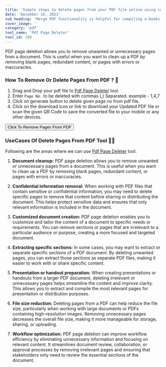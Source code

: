 ```yaml
---
title: 'Simple steps to delete pages from your PDF file online using converteasly'
date: 'December 16, 2023'
sub_heading: 'Merge PDF functionality is helpful for compiling e-books or digital publications. Authors or publishers can combine individual chapters'
cover_image: ''
category: 'pdf'
tool_name: 'Pdf Page Deleter'
tool_id: 109
---
```


PDF page deletion allows you to remove unwanted or unnecessary pages from a document. This is useful when you want to clean up a PDF by removing blank pages, redundant content, or pages with errors or inaccuracies.

### How To Remove Or Delete Pages From PDF ? 🌄

1. Drag and Drop your pdf file to [Pdf Page Deleter](https://www.converteasly.com/uploads/pdf-page-deleter/109) tool.
2. Enter `Page No.` to be deleted with commas (,) Separated. example - 1,4,7
3. Click on generate button to delete given page no from pdf file.
4. Click on the download icon or link to download your Updated PDF file or scan the given QR Code to save the converted file to your mobile or any other devices.

<button url='https://www.converteasly.com/uploads/pdf-page-deleter/109'>Click To Remove Pages From PDF</button>

### UseCases Of Delete Pages From PDF Tool 🙇‍♀️

Following are the areas where we can use [Pdf Page Deleter](https://www.converteasly.com/uploads/pdf-page-deleter/109) tool.

1. **Document cleanup:** PDF page deletion allows you to remove unwanted or unnecessary pages from a document. This is useful when you want to clean up a PDF by removing blank pages, redundant content, or pages with errors or inaccuracies.

2. **Confidential information removal:** When working with PDF files that contain sensitive or confidential information, you may need to delete specific pages to remove that content before sharing or distributing the document. This helps protect sensitive data and ensures that only relevant information is included in the document.

3. **Customized document creation:** PDF page deletion enables you to customize and tailor the content of a document to specific needs or requirements. You can remove sections or pages that are irrelevant to a particular audience or purpose, creating a more focused and targeted document.

4. **Extracting specific sections:** In some cases, you may want to extract or separate specific sections of a PDF document. By deleting unwanted pages, you can extract those sections as separate PDF files, making it easier to work with or share specific content.

5. **Presentation or handout preparation:** When creating presentations or handouts from a larger PDF document, deleting irrelevant or unnecessary pages helps streamline the content and improve clarity. This allows you to extract and compile the most relevant pages for presentation or distribution purposes.

6. **File size reduction:** Deleting pages from a PDF can help reduce the file size, particularly when working with large documents or PDFs containing high-resolution images. Removing unnecessary pages decreases the overall file size, making it more manageable for storage, sharing, or uploading.

7. **Workflow optimization:** PDF page deletion can improve workflow efficiency by eliminating unnecessary information and focusing on relevant content. It streamlines document review, collaboration, or approval processes by removing irrelevant pages and ensuring that stakeholders only need to review the essential sections of the document.


